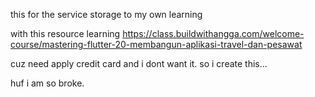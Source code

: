 this for the service storage to my own learning 

with this resource learning 
https://class.buildwithangga.com/welcome-course/mastering-flutter-20-membangun-aplikasi-travel-dan-pesawat

cuz need apply credit card and i dont want it. so i create this...


huf i am so broke.

